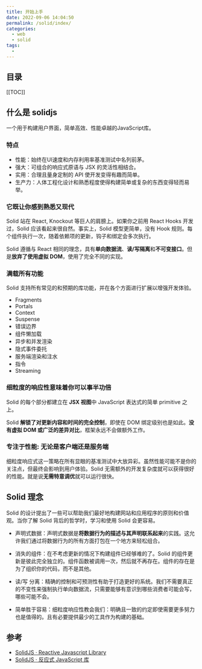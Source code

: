 ```yaml
---
title: 开始上手
date: 2022-09-06 14:04:50
permalink: /solid/index/
categories:
  - web
  - solid
tags:
  - 
---
```


<TimeTiRead/>

## 目录

[[TOC]]

## 什么是 solidjs

一个用于构建用户界面，简单高效、性能卓越的JavaScript库。

### 特点

- 性能：始终在UI速度和内存利用率基准测试中名列前茅。
- 强大：可组合的响应式原语与 JSX 的灵活性相结合。
- 实用：合理且量身定制的 API 使开发变得有趣而简单。
- 生产力：人体工程化设计和熟悉程度使得构建简单或复杂的东西变得轻而易举。

### 它既让你感到熟悉又现代

Solid 站在 React, Knockout 等巨人的肩膀上。如果你之前用 React Hooks 开发过，Solid 应该看起来很自然。事实上，Solid 模型更简单，没有 Hook 规则。每个组件执行一次，随着依赖项的更新，钩子和绑定会多次执行。

Solid 遵循与 React 相同的理念，具有**单向数据流**、**读/写隔离**和**不可变接口**。但是**放弃了使用虚拟 DOM**，使用了完全不同的实现。

### 满载所有功能

Solid 支持所有常见的和预期的库功能，并在各个方面进行扩展以增强开发体验。

- Fragments
- Portals
- Context
- Suspense
- 错误边界
- 组件懒加载
- 异步和并发渲染
- 隐式事件委托
- 服务端渲染和注水
- 指令
- Streaming

### 细粒度的响应性意味着你可以事半功倍

Solid 的每个部分都建立在 **JSX 视图**中 JavaScript 表达式的简单 primitive 之上。

Solid **解锁了对更新内容和时间的完全控制**，即使在 DOM 绑定级别也是如此。**没有虚拟 DOM 或广泛的差异对比**，框架永远不会做额外工作。

### 专注于性能: 无论是客户端还是服务端

细粒度响应式这一策略在所有显眼的基准测试中大放异彩。虽然性能可能不是你的关注点，但最终会影响到用户体验。Solid 无需额外的开发复杂度就可以获得很好的性能。就是说**无需特意调优**就可以运行很快。

## Solid 理念

Solid 的设计提出了一些可以帮助我们最好地构建网站和应用程序的原则和价值观。当你了解 Solid 背后的哲学时，学习和使用 Solid 会更容易。

- 声明式数据：声明式数据是**将数据行为的描述与其声明联系起来**的实践。这允许我们通过将数据行为的所有方面打包在一个地方来轻松组合。

- 消失的组件：在不考虑更新的情况下构建组件已经够难的了。Solid 的组件更新是彼此完全独立的。组件函数被调用一次，然后就不再存在。组件的存在是为了组织你的代码，而不是其他。

- 读/写 分离：精确的控制和可预测性有助于打造更好的系统。我们不需要真正的不变性来强制执行单向数据流，只需要能够有意识到哪些消费者可能会写，哪些可能不会。

- 简单胜于容易：细粒度响应性教会我们：明确且一致的约定即使需要更多努力也是值得的。且有必要提供最少的工具作为构建的基础。

## 参考

- [SolidJS · Reactive Javascript Library](https://www.solidjs.com/docs/latest/api)
- [SolidJS · 反应式 JavaScript 库](https://www.solidjs.com/)
